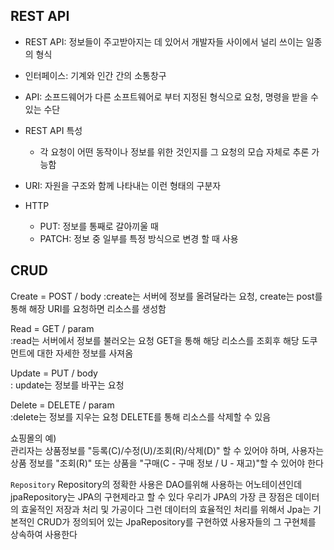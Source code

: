 ## REST API

- REST API: 정보들이 주고받아지는 데 있어서 개발자들 사이에서 널리 쓰이는 일종의 형식

- 인터페이스: 기계와 인간 간의 소통창구

- API:  소프드웨어가 다른 소프트웨어로 부터 지정된 형식으로 요청, 명령을 받을 수 있는 수단

- REST API 특성
    - 각 요청이 어떤 동작이나 정보를 위한 것인지를 그 요청의 모습 자체로 추론 가능함

- URI: 자원을 구조와 함께 나타내는 이런 형태의 구분자

- HTTP
    - PUT: 정보를 통째로 갈아끼울 때
    - PATCH: 정보 중 일부를 특정 방식으로 변경 할 때 사용


## CRUD

Create = POST / body
:create는 서버에 정보를 올려달라는 요청, create는 post를 통해 해장 URI를 요청하면 리소스를 생성함

Read = GET / param<br>
:read는 서버에서 정보를 불러오는 요청
GET을 통해 해당 리소스를 조회후 해당 도쿠먼트에 대한 자세한 정보를 사져옴

Update = PUT / body<br>
: update는 정보를 바꾸는 요청

Delete = DELETE / param <br>
:delete는 정보를 지우는 요청
DELETE를 통해 리소스를 삭제할 수 있음

쇼핑몰의 예) <br>
관리자는 상품정보를 "등록(C)/수정(U)/조회(R)/삭제(D)" 할 수 있어야 하며,
 사용자는 상품 정보를 "조회(R)" 또는 상품을 "구매(C - 구매 정보 / U - 재고)"할 수 있어야 한다


`Repository`
Repository의 정확한 사용은 DAO를위해 사용하는 어노테이션인데 jpaRepository는 JPA의 구현제라고 할 수 있다
우리가 JPA의 가장 큰 장점은 데이터의 효울적인 저장과 처리 및 가공이다
그런 데이터의 효율적인 처리를 위해서 Jpa는 기본적인 CRUD가 정의되어 있는 JpaRepository를 구현하였 사용자들의 그 구현체를 상속하여 사용한다